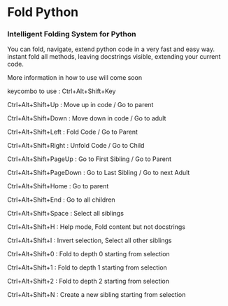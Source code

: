 # Fold Python
### Intelligent Folding System for Python

You can fold, navigate, extend python code in a very fast and easy way.
instant fold all methods, leaving docstrings visible, extending your current code.

More information in how to use will come soon

keycombo to use : Ctrl+Alt+Shift+Key

Ctrl+Alt+Shift+Up : Move up in code / Go to parent

Ctrl+Alt+Shift+Down : Move down in code / Go to adult

Ctrl+Alt+Shift+Left : Fold Code / Go to Parent

Ctrl+Alt+Shift+Right : Unfold Code / Go to Child

Ctrl+Alt+Shift+PageUp : Go to First Sibling / Go to Parent

Ctrl+Alt+Shift+PageDown : Go to Last Sibling / Go to next Adult

Ctrl+Alt+Shift+Home : Go to parent

Ctrl+Alt+Shift+End : Go to all children

Ctrl+Alt+Shift+Space : Select all siblings

Ctrl+Alt+Shift+H : Help mode, Fold content but not docstrings

Ctrl+Alt+Shift+I : Invert selection, Select all other siblings

Ctrl+Alt+Shift+0 : Fold to depth 0 starting from selection

Ctrl+Alt+Shift+1 : Fold to depth 1 starting from selection

Ctrl+Alt+Shift+2 : Fold to depth 2 starting from selection

Ctrl+Alt+Shift+N : Create a new sibling starting from selection



